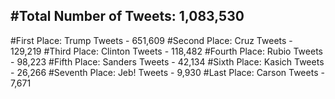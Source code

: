 #Total Number of Tweets: 1,083,530 
---
#First Place: Trump Tweets - 651,609
#Second Place: Cruz Tweets - 129,219
#Third Place: Clinton Tweets - 118,482
#Fourth Place: Rubio Tweets - 98,223
#Fifth Place: Sanders Tweets - 42,134
#Sixth Place: Kasich Tweets - 26,266
#Seventh Place: Jeb! Tweets - 9,930
#Last Place: Carson Tweets - 7,671
